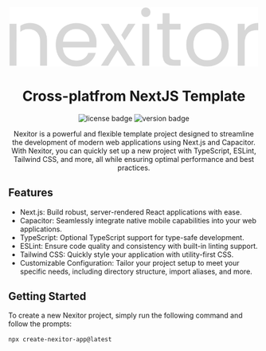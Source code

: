 <div align="center">
  <img src="https://github.com/Lejio/create-nexitor-app/blob/main/media/nexitor_white.png?raw=true" alt="nexitor" width="500"/>
</div>

<h1 align="center">
    Cross-platfrom NextJS Template
</h1>

<div align="center">
    <img src="https://img.shields.io/npm/l/create-nexitor-app" alt="license badge" />
    <img src="https://img.shields.io/npm/v/create-nexitor-app" alt="version badge"/>
</div>

<p align="center">
    Nexitor is a powerful and flexible template project designed to streamline the development of modern web applications using Next.js and Capacitor. With Nexitor, you can quickly set up a new project with TypeScript, ESLint, Tailwind CSS, and more, all while ensuring optimal performance and best practices.
</p>

## Features
- Next.js: Build robust, server-rendered React applications with ease.
- Capacitor: Seamlessly integrate native mobile capabilities into your web applications.
- TypeScript: Optional TypeScript support for type-safe development.
- ESLint: Ensure code quality and consistency with built-in linting support.
- Tailwind CSS: Quickly style your application with utility-first CSS.
- Customizable Configuration: Tailor your project setup to meet your specific needs, including directory structure, import aliases, and more.

## Getting Started
To create a new Nexitor project, simply run the following command and follow the prompts:

```bash
npx create-nexitor-app@latest
```